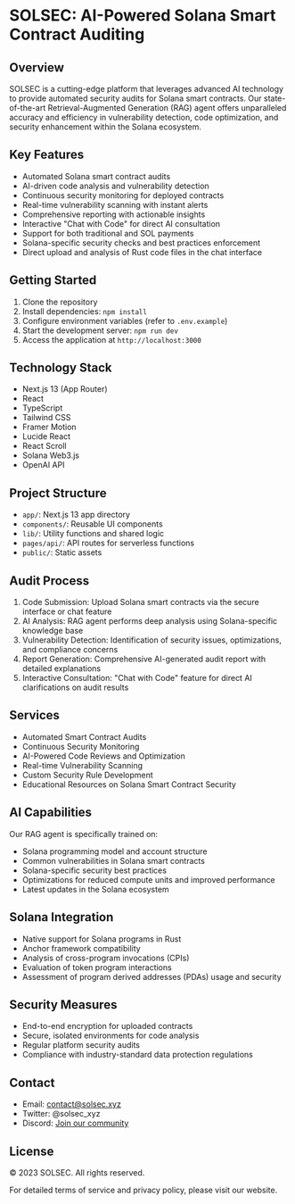    # SOLSEC: AI-Powered Solana Smart Contract Auditing

   ## Overview

   SOLSEC is a cutting-edge platform that leverages advanced AI technology to provide automated security audits for Solana smart contracts. Our state-of-the-art Retrieval-Augmented Generation (RAG) agent offers unparalleled accuracy and efficiency in vulnerability detection, code optimization, and security enhancement within the Solana ecosystem.

   ## Key Features

   - Automated Solana smart contract audits
   - AI-driven code analysis and vulnerability detection
   - Continuous security monitoring for deployed contracts
   - Real-time vulnerability scanning with instant alerts
   - Comprehensive reporting with actionable insights
   - Interactive "Chat with Code" for direct AI consultation
   - Support for both traditional and SOL payments
   - Solana-specific security checks and best practices enforcement
   - Direct upload and analysis of Rust code files in the chat interface

   ## Getting Started

   1. Clone the repository
   2. Install dependencies: `npm install`
   3. Configure environment variables (refer to `.env.example`)
   4. Start the development server: `npm run dev`
   5. Access the application at `http://localhost:3000`

   ## Technology Stack

   - Next.js 13 (App Router)
   - React
   - TypeScript
   - Tailwind CSS
   - Framer Motion
   - Lucide React
   - React Scroll
   - Solana Web3.js
   - OpenAI API

   ## Project Structure

   - `app/`: Next.js 13 app directory
   - `components/`: Reusable UI components
   - `lib/`: Utility functions and shared logic
   - `pages/api/`: API routes for serverless functions
   - `public/`: Static assets

   ## Audit Process

   1. Code Submission: Upload Solana smart contracts via the secure interface or chat feature
   2. AI Analysis: RAG agent performs deep analysis using Solana-specific knowledge base
   3. Vulnerability Detection: Identification of security issues, optimizations, and compliance concerns
   4. Report Generation: Comprehensive AI-generated audit report with detailed explanations
   5. Interactive Consultation: "Chat with Code" feature for direct AI clarifications on audit results

   ## Services

   - Automated Smart Contract Audits
   - Continuous Security Monitoring
   - AI-Powered Code Reviews and Optimization
   - Real-time Vulnerability Scanning
   - Custom Security Rule Development
   - Educational Resources on Solana Smart Contract Security

   ## AI Capabilities

   Our RAG agent is specifically trained on:

   - Solana programming model and account structure
   - Common vulnerabilities in Solana smart contracts
   - Solana-specific security best practices
   - Optimizations for reduced compute units and improved performance
   - Latest updates in the Solana ecosystem

   ## Solana Integration

   - Native support for Solana programs in Rust
   - Anchor framework compatibility
   - Analysis of cross-program invocations (CPIs)
   - Evaluation of token program interactions
   - Assessment of program derived addresses (PDAs) usage and security

   ## Security Measures

   - End-to-end encryption for uploaded contracts
   - Secure, isolated environments for code analysis
   - Regular platform security audits
   - Compliance with industry-standard data protection regulations

   ## Contact

   - Email: contact@solsec.xyz
   - Twitter: @solsec_xyz
   - Discord: [Join our community](https://discord.gg/solsec)

   ## License

   © 2023 SOLSEC. All rights reserved.

   For detailed terms of service and privacy policy, please visit our website.
